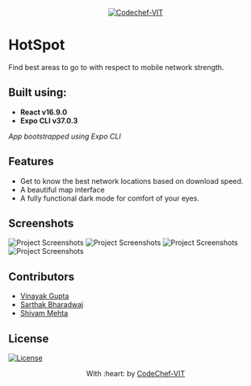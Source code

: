 <p align="center"><a href="http://www.codechefvit.com" target="_blank"><img src="https://s3.amazonaws.com/codechef_shared/sites/all/themes/abessive/logo-3.png" title="CodeChef-VIT" alt="Codechef-VIT"></a>
</p>

# HotSpot
Find best areas to go to with respect to mobile network strength.

## Built using:
- **React v16.9.0**
- **Expo CLI v37.0.3**

*App bootstrapped using Expo CLI*

## Features
- Get to know the best network locations based on download speed.
- A beautiful map interface
- A fully functional dark mode for comfort of your eyes.


## Screenshots
<img src="" alt="Project Screenshots">
<img src="" alt="Project Screenshots">
<img src="" alt="Project Screenshots">
<img src="" alt="Project Screenshots">


## Contributors
- <a href="https://github.com/gvinayakgupta">Vinayak Gupta</a>
- <a href="https://github.com/sarthakbh321">Sarthak Bharadwaj</a>
- <a href="https://github.com/N0v0cain3">Shivam Mehta</a>

## License

[![License](http://img.shields.io/:license-mit-blue.svg?style=flat-square)](http://badges.mit-license.org)

<p align="center">
	With :heart: by <a href="http://www.codechefvit.com" target="_blank">CodeChef-VIT</a>
</p>
